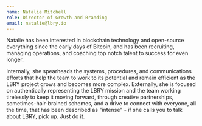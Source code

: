 ```yaml
---
name: Natalie Mitchell
role: Director of Growth and Branding
email: natalie@lbry.io
---
```

Natalie has been interested in blockchain technology and open-source everything since the early days of Bitcoin, and has been recruiting, managing operations, and coaching top notch talent to success for even longer.

Internally, she spearheads the systems, procedures, and communications efforts that help the team to work to its potential and remain efficient as the LBRY project grows and becomes more complex. Externally, she is focused on authentically representing the LBRY mission and the team working tirelessly to keep it moving forward, through creative partnerships, sometimes-hair-brained schemes, and a drive to connect with everyone, all the time, that has been described as "intense" - if she calls you to talk about LBRY, pick up. Just do it.
